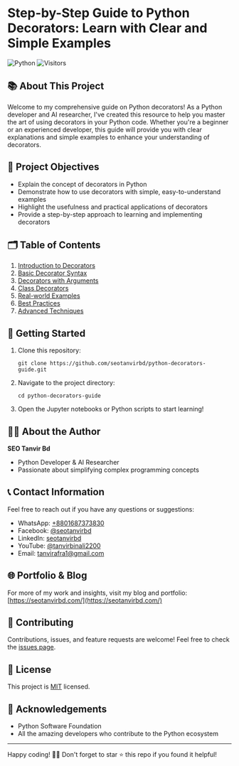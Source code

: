 # Step-by-Step Guide to Python Decorators: Learn with Clear and Simple Examples

![Python](https://img.shields.io/badge/Python-3776AB?style=for-the-badge&logo=python&logoColor=white)
![Visitors](https://api.visitorbadge.io/api/visitors?path=https%3A%2F%2Fgithub.com%2Fseotanvirbd%2Fpython-decorators-guide&label=Visitors&countColor=%23263759&style=flat)

## 📚 About This Project

Welcome to my comprehensive guide on Python decorators! As a Python developer and AI researcher, I've created this resource to help you master the art of using decorators in your Python code. Whether you're a beginner or an experienced developer, this guide will provide you with clear explanations and simple examples to enhance your understanding of decorators.

## 🎯 Project Objectives

- Explain the concept of decorators in Python
- Demonstrate how to use decorators with simple, easy-to-understand examples
- Highlight the usefulness and practical applications of decorators
- Provide a step-by-step approach to learning and implementing decorators

## 🗂️ Table of Contents

1. [Introduction to Decorators](#introduction-to-decorators)
2. [Basic Decorator Syntax](#basic-decorator-syntax)
3. [Decorators with Arguments](#decorators-with-arguments)
4. [Class Decorators](#class-decorators)
5. [Real-world Examples](#real-world-examples)
6. [Best Practices](#best-practices)
7. [Advanced Techniques](#advanced-techniques)

## 🚀 Getting Started

1. Clone this repository:
   ```
   git clone https://github.com/seotanvirbd/python-decorators-guide.git
   ```
2. Navigate to the project directory:
   ```
   cd python-decorators-guide
   ```
3. Open the Jupyter notebooks or Python scripts to start learning!

## 👨‍💻 About the Author

**SEO Tanvir Bd**
- Python Developer & AI Researcher
- Passionate about simplifying complex programming concepts

## 📞 Contact Information

Feel free to reach out if you have any questions or suggestions:

- WhatsApp: [+8801687373830](https://api.whatsapp.com/send?phone=8801687373830)
- Facebook: [@seotanvirbd](https://www.facebook.com/seotanvirbd)
- LinkedIn: [seotanvirbd](https://www.linkedin.com/in/seotanvirbd/)
- YouTube: [@tanvirbinali2200](https://www.youtube.com/@tanvirbinali2200)
- Email: [tanvirafra1@gmail.com](mailto:tanvirafra1@gmail.com)

## 🌐 Portfolio & Blog

For more of my work and insights, visit my blog and portfolio: [https://seotanvirbd.com/](https://seotanvirbd.com/)

## 🤝 Contributing

Contributions, issues, and feature requests are welcome! Feel free to check the [issues page](https://github.com/seotanvirbd/python-decorators-guide/issues).

## 📄 License

This project is [MIT](https://choosealicense.com/licenses/mit/) licensed.

## 🙏 Acknowledgements

- Python Software Foundation
- All the amazing developers who contribute to the Python ecosystem

---

Happy coding! 🐍✨ Don't forget to star ⭐ this repo if you found it helpful!
